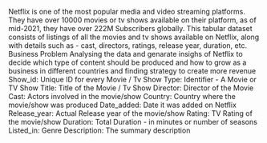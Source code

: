 Netflix is one of the most popular media and video streaming platforms. They have over 10000 movies or tv shows available on their platform, as of mid-2021, they have over 222M Subscribers globally. This tabular dataset consists of listings of all the movies and tv shows available on Netflix, along with details such as - cast, directors, ratings, release year, duration, etc.
Business Problem
Analysing the data and genarate insighs of Netflix to decide which type of content should be produced and how to grow as a business in different countries and finding strategy to create more revenue
Show_id: Unique ID for every Movie / Tv Show Type: Identifier - A Movie or TV Show Title: Title of the Movie / Tv Show Director: Director of the Movie Cast: Actors involved in the movie/show Country: Country where the movie/show was produced Date_added: Date it was added on Netflix Release_year: Actual Release year of the movie/show Rating: TV Rating of the movie/show Duration: Total Duration - in minutes or
number of seasons Listed_in: Genre Description: The summary description
